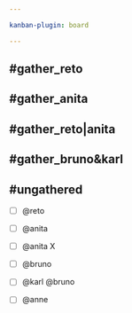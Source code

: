 ```yaml
---

kanban-plugin: board

---
```


## #gather_reto

## #gather_anita

## #gather_reto|anita

## #gather_bruno&karl

## #ungathered
- [ ] @reto
- [ ] @anita
- [ ] @anita
  X
- [ ] @bruno
- [ ] @karl @bruno
- [ ] @anne


